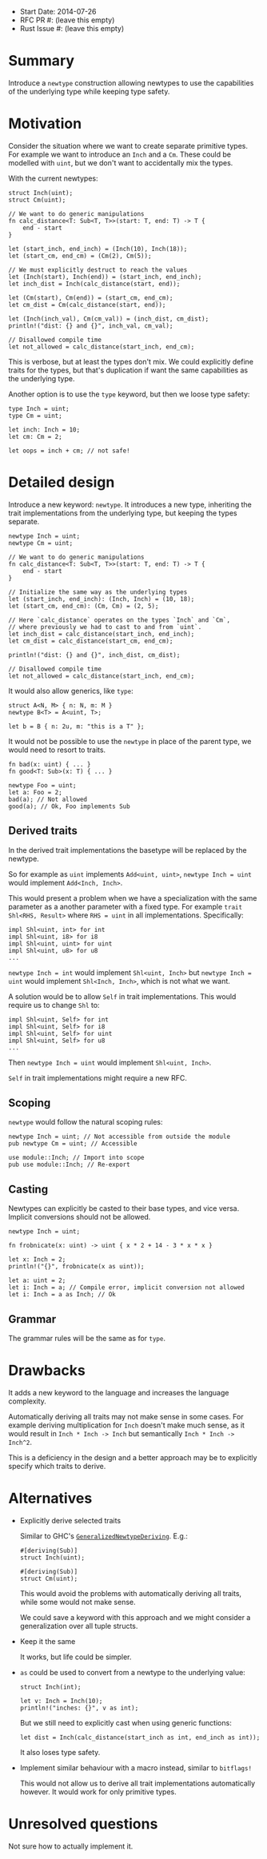 - Start Date: 2014-07-26
- RFC PR #: (leave this empty)
- Rust Issue #: (leave this empty)


# Summary

Introduce a `newtype` construction allowing newtypes to use the
capabilities of the underlying type while keeping type safety.


# Motivation

Consider the situation where we want to create separate primitive
types. For example we want to introduce an `Inch` and a `Cm`. These
could be modelled with `uint`, but we don't want to accidentally
mix the types.

With the current newtypes:

```
struct Inch(uint);
struct Cm(uint);

// We want to do generic manipulations
fn calc_distance<T: Sub<T, T>>(start: T, end: T) -> T {
    end - start
}

let (start_inch, end_inch) = (Inch(10), Inch(18));
let (start_cm, end_cm) = (Cm(2), Cm(5));

// We must explicitly destruct to reach the values
let (Inch(start), Inch(end)) = (start_inch, end_inch);
let inch_dist = Inch(calc_distance(start, end));

let (Cm(start), Cm(end)) = (start_cm, end_cm);
let cm_dist = Cm(calc_distance(start, end));

let (Inch(inch_val), Cm(cm_val)) = (inch_dist, cm_dist);
println!("dist: {} and {}", inch_val, cm_val);

// Disallowed compile time
let not_allowed = calc_distance(start_inch, end_cm);
```

This is verbose, but at least the types don't mix.
We could explicitly define traits for the types, but that's duplication
if want the same capabilities as the underlying type.

Another option is to use the `type` keyword, but then we loose type safety:

```
type Inch = uint;
type Cm = uint;

let inch: Inch = 10;
let cm: Cm = 2;

let oops = inch + cm; // not safe!
```


# Detailed design

Introduce a new keyword: `newtype`. It introduces a new type, inheriting the
trait implementations from the underlying type, but keeping the types separate.

```
newtype Inch = uint;
newtype Cm = uint;

// We want to do generic manipulations
fn calc_distance<T: Sub<T, T>>(start: T, end: T) -> T {
    end - start
}

// Initialize the same way as the underlying types
let (start_inch, end_inch): (Inch, Inch) = (10, 18);
let (start_cm, end_cm): (Cm, Cm) = (2, 5);

// Here `calc_distance` operates on the types `Inch` and `Cm`,
// where previously we had to cast to and from `uint`.
let inch_dist = calc_distance(start_inch, end_inch);
let cm_dist = calc_distance(start_cm, end_cm);

println!("dist: {} and {}", inch_dist, cm_dist);

// Disallowed compile time
let not_allowed = calc_distance(start_inch, end_cm);
```


It would also allow generics, like `type`:

```
struct A<N, M> { n: N, m: M }
newtype B<T> = A<uint, T>;

let b = B { n: 2u, m: "this is a T" };
```

It would not be possible to use the `newtype` in place of the parent type,
we would need to resort to traits.

```
fn bad(x: uint) { ... }
fn good<T: Sub>(x: T) { ... }

newtype Foo = uint;
let a: Foo = 2;
bad(a); // Not allowed
good(a); // Ok, Foo implements Sub
```


## Derived traits

In the derived trait implementations the basetype will be replaced by the newtype.

So for example as `uint` implements `Add<uint, uint>`, `newtype Inch = uint`
would implement `Add<Inch, Inch>`.

This would present a problem when we have a specialization with the same parameter
as a another parameter with a fixed type. For example `trait Shl<RHS, Result>` where
`RHS = uint` in  all implementations. Specifically:

```
impl Shl<uint, int> for int
impl Shl<uint, i8> for i8
impl Shl<uint, uint> for uint
impl Shl<uint, u8> for u8
...
```

`newtype Inch = int` would implement `Shl<uint, Inch>` but `newtype Inch = uint`
would implement `Shl<Inch, Inch>`, which is not what we want.

A solution would be to allow `Self` in trait implementations. This would require
us to change `Shl` to:

```
impl Shl<uint, Self> for int
impl Shl<uint, Self> for i8
impl Shl<uint, Self> for uint
impl Shl<uint, Self> for u8
...
```

Then `newtype Inch = uint` would implement `Shl<uint, Inch>`.

`Self` in trait implementations might require a new RFC.



## Scoping

`newtype` would follow the natural scoping rules:

```
newtype Inch = uint; // Not accessible from outside the module
pub newtype Cm = uint; // Accessible

use module::Inch; // Import into scope
pub use module::Inch; // Re-export
```


## Casting

Newtypes can explicitly be casted to their base types, and vice versa.
Implicit conversions should not be allowed.

```
newtype Inch = uint;

fn frobnicate(x: uint) -> uint { x * 2 + 14 - 3 * x * x }

let x: Inch = 2;
println!("{}", frobnicate(x as uint));

let a: uint = 2;
let i: Inch = a; // Compile error, implicit conversion not allowed
let i: Inch = a as Inch; // Ok
```


## Grammar

The grammar rules will be the same as for `type`.



# Drawbacks

It adds a new keyword to the language and increases the language complexity.

Automatically deriving all traits may not make sense in some cases.
For example deriving multiplication for `Inch` doesn't make much sense, as it would
result in `Inch * Inch -> Inch` but semantically `Inch * Inch -> Inch^2`.

This is a deficiency in the design and a better approach may be to explicitly
specify which traits to derive.


# Alternatives

* Explicitly derive selected traits

    Similar to GHC's [`GeneralizedNewtypeDeriving`][newtype-deriving]. E.g.:

    ```
    #[deriving(Sub)]
    struct Inch(uint);

    #[deriving(Sub)]
    struct Cm(uint);
    ```

    This would avoid the problems with automatically deriving all traits,
    while some would not make sense.

    We could save a keyword with this approach and we might consider a generalization
    over all tuple structs.


* Keep it the same

    It works, but life could be simpler.

* `as` could be used to convert from a newtype to the underlying value:

    ```
    struct Inch(int);

    let v: Inch = Inch(10);
    println!("inches: {}", v as int);
    ```

    But we still need to explicitly cast when using generic functions:

    ```
    let dist = Inch(calc_distance(start_inch as int, end_inch as int));
    ```

    It also loses type safety.

* Implement similar behaviour with a macro instead, similar to `bitflags!`

    This would not allow us to derive all trait implementations automatically however.
    It would work for only primitive types.


# Unresolved questions

Not sure how to actually implement it.

[newtype-deriving]: https://www.haskell.org/ghc/docs/7.8.1/html/users_guide/deriving.html#newtype-deriving

